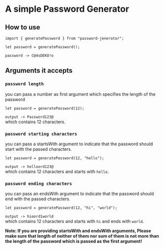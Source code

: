 # A simple Password Generator

## How to use

`import { generatePassword } from "password-jenerator";`

`let password = generatePassword();`

`password -> C@4sDEKO!o`

## Arguments it accepts

### `password length`

you can pass a number as first argument which specifies the length of the password

`let password = generatePassword(12);`

`output -> Password123@`  
which contains 12 characters.

### `password starting characters`

you can pass a startsWith argument to indicate that the password should start with the passed characters.

`let password = generatePassword(12, "hello");`

`output -> helloord123@`  
which contains 12 characters and starts with `hello`.

### `password ending characters`

you can pass an endsWith argument to indicate that the password should end with the passed characters.

`let password = generatePassword(12, "hi", "world");`

`output -> hioord1world`  
which contains 12 characters and starts with `hi` and ends with `world`.

**Note: If you are providing startsWith and endsWith arguments, Please make sure that length of neither of them nor sum of them is not more than the length of the password which is passed as the first argument!**
